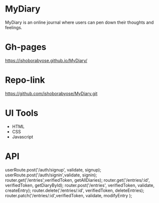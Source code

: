 # MyDiary
MyDiary is an online journal where users can pen down their thoughts and feelings.

# Gh-pages
https://ishoborabyose.github.io/MyDiary/
# Repo-link

https://github.com/ishoborabyose/MyDiary.git

# UI Tools

- HTML
- CSS
- Javascript

# API

userRoute.post('/auth/signup', validate, signup);
userRoute.post('/auth/signin',validate, signin);
router.get('/entries',verifiedToken, getAllDiaries);
router.get('/entries/:id', verifiedToken, getDiaryById);
router.post('/entries', verifiedToken, validate, createEntry);
router.delete('/entries/:id', verifiedToken, deleteEntries);
router.patch('/entries/:id',verifiedToken, validate, modifyEntry );



